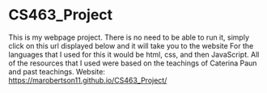 # CS463_Project
This is my webpage project. 
There is no need to be able to run it, simply click on this url displayed below and it will take you to the website
For the languages that I used for this it would be html, css, and then JavaScript. 
All of the resources that I used were based on the teachings of Caterina Paun and past teachings. 
Website: https://marobertson11.github.io/CS463_Project/ 
